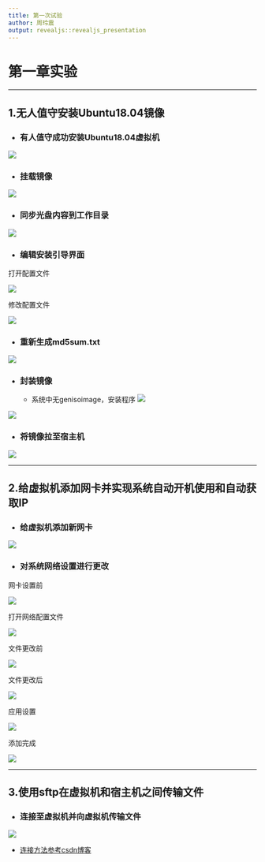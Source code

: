 ```yaml
---
title: 第一次试验
author: 周玲震
output: revealjs::revealjs_presentation
---
```


# 第一章实验

---

## 1.无人值守安装Ubuntu18.04镜像

* ### 有人值守成功安装Ubuntu18.04虚拟机

![](images/exp0x01/有人值守安装Ubuntu.jpg)

* ### 挂载镜像

![](images/exp0x01/挂载镜像成功.png)

* ### 同步光盘内容到工作目录

![](images/exp0x01/同步光盘内容到工作目录.png)

* ### 编辑安装引导界面

打开配置文件

![](images/exp0x01/进入工作目录编辑安装引导界面.png)

修改配置文件

![](images/exp0x01/配置文件修改后.png)

* ### 重新生成md5sum.txt

![](images/exp0x01/权限不够更改权限并重新生成md5.png)

* ### 封装镜像
  * 系统中无genisoimage，安装程序
![](images/exp0x01/安装genisoimage.png)

![](images/exp0x01/重新封装完成.png)

* ### 将镜像拉至宿主机

![](images/exp0x01/将镜像拉到宿主机.png)



---

## 2.给虚拟机添加网卡并实现系统自动开机使用和自动获取IP

* ### 给虚拟机添加新网卡

![](images/exp0x01/添加新网卡.png)

* ### 对系统网络设置进行更改
网卡设置前

![](images/exp0x01/网卡设置前.png)

打开网络配置文件
  
![](images/exp0x01/打开网络配置文件.png)

文件更改前

![](images/exp0x01/网络配置文件更改前.png)

文件更改后

![](images/exp0x01/网络配置文件更改后.png)

应用设置

![](images/exp0x01/应用网络设置.png)

添加完成

![](images/exp0x01/网卡添加完成.png)

---

## 3.使用sftp在虚拟机和宿主机之间传输文件

* ### 连接至虚拟机并向虚拟机传输文件

![](images/exp0x01/连接至虚拟机并传输文件.png)

* [连接方法参考csdn博客](https://blog.csdn.net/gzxdale/article/details/81140889)